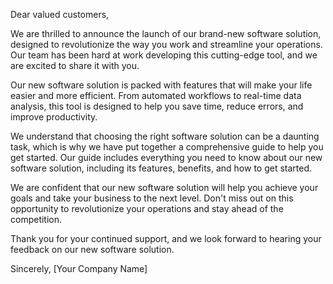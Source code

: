 Dear valued customers,

We are thrilled to announce the launch of our brand-new software solution, designed to revolutionize the way you work and streamline your operations. Our team has been hard at work developing this cutting-edge tool, and we are excited to share it with you.

Our new software solution is packed with features that will make your life easier and more efficient. From automated workflows to real-time data analysis, this tool is designed to help you save time, reduce errors, and improve productivity.

We understand that choosing the right software solution can be a daunting task, which is why we have put together a comprehensive guide to help you get started. Our guide includes everything you need to know about our new software solution, including its features, benefits, and how to get started.

We are confident that our new software solution will help you achieve your goals and take your business to the next level. Don't miss out on this opportunity to revolutionize your operations and stay ahead of the competition.

Thank you for your continued support, and we look forward to hearing your feedback on our new software solution.

Sincerely,
[Your Company Name]